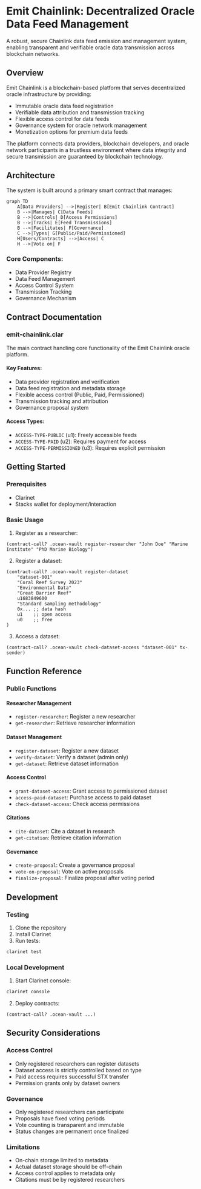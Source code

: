 # Emit Chainlink: Decentralized Oracle Data Feed Management

A robust, secure Chainlink data feed emission and management system, enabling transparent and verifiable oracle data transmission across blockchain networks.

## Overview

Emit Chainlink is a blockchain-based platform that serves decentralized oracle infrastructure by providing:
- Immutable oracle data feed registration
- Verifiable data attribution and transmission tracking
- Flexible access control for data feeds
- Governance system for oracle network management
- Monetization options for premium data feeds

The platform connects data providers, blockchain developers, and oracle network participants in a trustless environment where data integrity and secure transmission are guaranteed by blockchain technology.

## Architecture

The system is built around a primary smart contract that manages:

```mermaid
graph TD
    A[Data Providers] -->|Register| B[Emit Chainlink Contract]
    B -->|Manages| C[Data Feeds]
    B -->|Controls| D[Access Permissions]
    B -->|Tracks| E[Feed Transmissions]
    B -->|Facilitates| F[Governance]
    C -->|Types| G[Public/Paid/Permissioned]
    H[Users/Contracts] -->|Access| C
    H -->|Vote on| F
```

### Core Components:
- Data Provider Registry
- Data Feed Management
- Access Control System
- Transmission Tracking
- Governance Mechanism

## Contract Documentation

### emit-chainlink.clar

The main contract handling core functionality of the Emit Chainlink oracle platform.

#### Key Features:
- Data provider registration and verification
- Data feed registration and metadata storage
- Flexible access control (Public, Paid, Permissioned)
- Transmission tracking and attribution
- Governance proposal system

#### Access Types:
- `ACCESS-TYPE-PUBLIC` (u1): Freely accessible feeds
- `ACCESS-TYPE-PAID` (u2): Requires payment for access
- `ACCESS-TYPE-PERMISSIONED` (u3): Requires explicit permission

## Getting Started

### Prerequisites
- Clarinet
- Stacks wallet for deployment/interaction

### Basic Usage

1. Register as a researcher:
```clarity
(contract-call? .ocean-vault register-researcher "John Doe" "Marine Institute" "PhD Marine Biology")
```

2. Register a dataset:
```clarity
(contract-call? .ocean-vault register-dataset 
    "dataset-001"
    "Coral Reef Survey 2023"
    "Environmental Data"
    "Great Barrier Reef"
    u1683849600
    "Standard sampling methodology"
    0x... ;; data hash
    u1    ;; open access
    u0    ;; free
)
```

3. Access a dataset:
```clarity
(contract-call? .ocean-vault check-dataset-access "dataset-001" tx-sender)
```

## Function Reference

### Public Functions

#### Researcher Management
- `register-researcher`: Register a new researcher
- `get-researcher`: Retrieve researcher information

#### Dataset Management
- `register-dataset`: Register a new dataset
- `verify-dataset`: Verify a dataset (admin only)
- `get-dataset`: Retrieve dataset information

#### Access Control
- `grant-dataset-access`: Grant access to permissioned dataset
- `access-paid-dataset`: Purchase access to paid dataset
- `check-dataset-access`: Check access permissions

#### Citations
- `cite-dataset`: Cite a dataset in research
- `get-citation`: Retrieve citation information

#### Governance
- `create-proposal`: Create a governance proposal
- `vote-on-proposal`: Vote on active proposals
- `finalize-proposal`: Finalize proposal after voting period

## Development

### Testing
1. Clone the repository
2. Install Clarinet
3. Run tests:
```bash
clarinet test
```

### Local Development
1. Start Clarinet console:
```bash
clarinet console
```
2. Deploy contracts:
```clarity
(contract-call? .ocean-vault ...)
```

## Security Considerations

### Access Control
- Only registered researchers can register datasets
- Dataset access is strictly controlled based on type
- Paid access requires successful STX transfer
- Permission grants only by dataset owners

### Governance
- Only registered researchers can participate
- Proposals have fixed voting periods
- Vote counting is transparent and immutable
- Status changes are permanent once finalized

### Limitations
- On-chain storage limited to metadata
- Actual dataset storage should be off-chain
- Access control applies to metadata only
- Citations must be by registered researchers